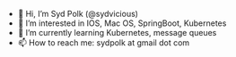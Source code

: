 - 👋 Hi, I’m Syd Polk (@sydvicious)
- 👀 I’m interested in IOS, Mac OS, SpringBoot, Kubernetes
- 🌱 I’m currently learning Kubernetes, message queues
- 📫 How to reach me: sydpolk at gmail dot com

<!---
sydvicious/sydvicious is a ✨ special ✨ repository because its `README.md` (this file) appears on your GitHub profile.
You can click the Preview link to take a look at your changes.
--->
